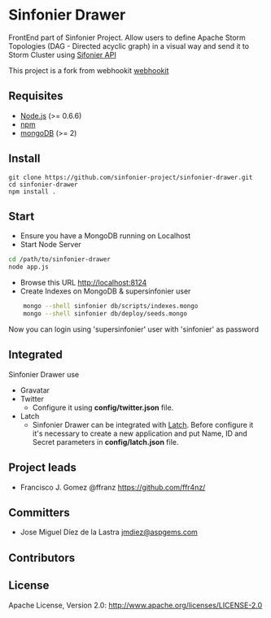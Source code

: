 # Sinfonier Drawer

FrontEnd part of Sinfonier Project. Allow users to define Apache Storm Topologies (DAG - Directed acyclic graph) in a visual way and send it to Storm Cluster using [Sifonier API](https://github.com/sinfonier-project/sinfonier-api)

This project is a fork from webhookit [webhookit](http://neyric.github.com/webhookit)

## Requisites

 * [Node.js](http://nodejs.org/) (>= 0.6.6)
 * [npm](http://npmjs.org/)
 * [mongoDB](http://www.mongodb.org/) (>= 2)

## Install

    git clone https://github.com/sinfonier-project/sinfonier-drawer.git
    cd sinfonier-drawer
    npm install .

## Start

* Ensure you have a MongoDB running on Localhost
* Start Node Server
 
```sh
cd /path/to/sinfonier-drawer
node app.js    
```

* Browse this URL [http://localhost:8124](http://localhost:8124)
* Create Indexes on MongoDB & supersinfonier user

```sh
    mongo --shell sinfonier db/scripts/indexes.mongo
    mongo --shell sinfonier db/deploy/seeds.mongo
```

Now you can login using 'supersinfonier' user with 'sinfonier' as password

## Integrated

Sinfonier Drawer use

* Gravatar
* Twitter
    - Configure it using **config/twitter.json** file.
* Latch
    - Sinfonier Drawer can be integrated with [Latch](https://latch.elevenpaths.com/). Before configure it it's necessary to create a new application and put Name, ID and Secret parameters in **config/latch.json** file.

## Project leads

* Francisco J. Gomez @ffranz https://github.com/ffr4nz/

## Committers

* Jose Miguel Díez de la Lastra <jmdiez@aspgems.com>

## Contributors

## License

Apache License, Version 2.0: http://www.apache.org/licenses/LICENSE-2.0

